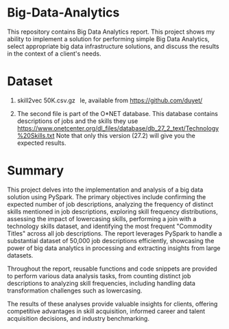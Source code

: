 # Big-Data-Analytics
This repository contains Big Data Analytics report. This project shows my ability to implement a solution for performing simple Big Data Analytics, select appropriate big data infrastructure solutions, and discuss the results in the context of a client's needs.

# Dataset
1) skill2vec 50K.csv.gz  le, available from https://github.com/duyet/

2) The second file is part of the O*NET database. This database contains descriptions of jobs
and the skills they use
https://www.onetcenter.org/dl_files/database/db_27_2_text/Technology%20Skills.txt
Note that only this version (27.2) will give you the expected results.

# Summary

This project delves into the implementation and analysis of a big data solution using PySpark. The primary objectives include confirming the expected number of job descriptions, analyzing the frequency of distinct skills mentioned in job descriptions, exploring skill frequency distributions, assessing the impact of lowercasing skills, performing a join with a technology skills dataset, and identifying the most frequent "Commodity Titles" across all job descriptions. The report leverages PySpark to handle a substantial dataset of 50,000 job descriptions efficiently, showcasing the power of big data analytics in processing and extracting insights from large datasets.

Throughout the report, reusable functions and code snippets are provided to perform various data analysis tasks, from counting distinct job descriptions to analyzing skill frequencies, including handling data transformation challenges such as lowercasing.

The results of these analyses provide valuable insights for clients, offering competitive advantages in skill acquisition, informed career and talent acquisition decisions, and industry benchmarking.
